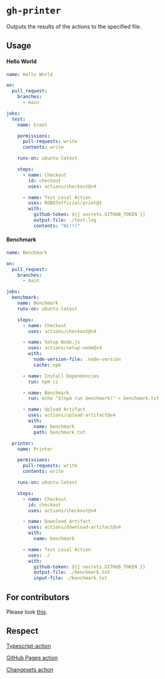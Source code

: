# `gh-printer`

Outputs the results of the actions to the specified file.

## Usage

#### Hello World

```yml
name: Hello World

on:
  pull_request:
    branches:
      - main

jobs:
  test:
    name: Greet

    permissions:
      pull-requests: write
      contents: write

    runs-on: ubuntu-latest

    steps:
      - name: Checkout
        id: checkout
        uses: actions/checkout@v4

      - name: Test Local Action
        uses: ROBOTofficial/print@1
        with:
          github-token: ${{ secrets.GITHUB_TOKEN }}
          output-file: ./test.log
          contents: "Hi!!!"
```

#### Benchmark

```yml
name: Benchmark

on:
  pull_request:
    branches:
      - main

jobs:
  benchmark:
    name: Benchmark
    runs-on: ubuntu-latest

    steps:
      - name: Checkout
        uses: actions/checkout@v4

      - name: Setup Node.js
        uses: actions/setup-node@v4
        with:
          node-version-file: .node-version
          cache: npm

      - name: Install Dependencies
        run: npm ci

      - name: Benchmark
        run: echo "$(npm run benchmark)" > benchmark.txt

      - name: Upload Artifact
        uses: actions/upload-artifact@v4
        with:
          name: benchmark
          path: benchmark.txt

  printer:
    name: Printer

    permissions:
      pull-requests: write
      contents: write

    runs-on: ubuntu-latest

    steps:
      - name: Checkout
        id: checkout
        uses: actions/checkout@v4

      - name: Download Artifact
        uses: actions/download-artifact@v4
        with:
          name: benchmark

      - name: Test Local Action
        uses: ./
        with:
          github-token: ${{ secrets.GITHUB_TOKEN }}
          output-file: ./benchmark.txt
          input-file: ./benchmark.txt
```

## For contributors

Please look [this](./.github/CONTRIBUTING.md).

## Respect

[Typescript-action](https://github.com/actions/typescript-action)

[GitHub Pages action](https://github.com/peaceiris/actions-gh-pages)

[Changesets action](https://github.com/changesets/action)
